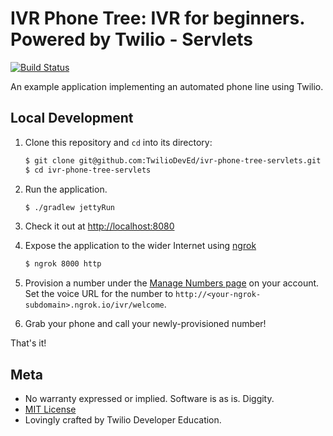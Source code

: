 # IVR Phone Tree: IVR for beginners. Powered by Twilio - Servlets

[![Build Status](https://travis-ci.org/TwilioDevEd/ivr-phone-tree-servlets.svg?branch=master)](https://travis-ci.org/TwilioDevEd/ivr-phone-tree-servlets)

An example application implementing an automated phone line using Twilio.

## Local Development

1. Clone this repository and `cd` into its directory:
   ```bash
   $ git clone git@github.com:TwilioDevEd/ivr-phone-tree-servlets.git
   $ cd ivr-phone-tree-servlets
   ```

2. Run the application.
   ```bash
   $ ./gradlew jettyRun
   ```

3. Check it out at [http://localhost:8080](http://localhost:8080)

4. Expose the application to the wider Internet using [ngrok](https://ngrok.com/)

   ```bash
   $ ngrok 8000 http
   ```
5. Provision a number under the
   [Manage Numbers page](https://www.twilio.com/user/account/phone-numbers/incoming)
   on your account. Set the voice URL for the number to
   `http://<your-ngrok-subdomain>.ngrok.io/ivr/welcome`.

6. Grab your phone and call your newly-provisioned number!

That's it!

## Meta

* No warranty expressed or implied. Software is as is. Diggity.
* [MIT License](http://www.opensource.org/licenses/mit-license.html)
* Lovingly crafted by Twilio Developer Education.
